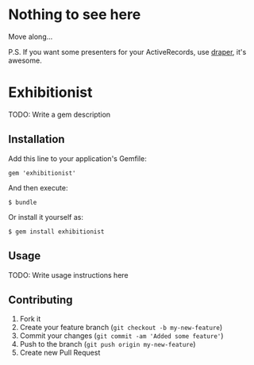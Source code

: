 # Nothing to see here

Move along...

P.S. If you want some presenters for your ActiveRecords, use [draper](https://github.com/jcasimir/draper), it's awesome.

# Exhibitionist

TODO: Write a gem description

## Installation

Add this line to your application's Gemfile:

    gem 'exhibitionist'

And then execute:

    $ bundle

Or install it yourself as:

    $ gem install exhibitionist

## Usage

TODO: Write usage instructions here

## Contributing

1. Fork it
2. Create your feature branch (`git checkout -b my-new-feature`)
3. Commit your changes (`git commit -am 'Added some feature'`)
4. Push to the branch (`git push origin my-new-feature`)
5. Create new Pull Request
